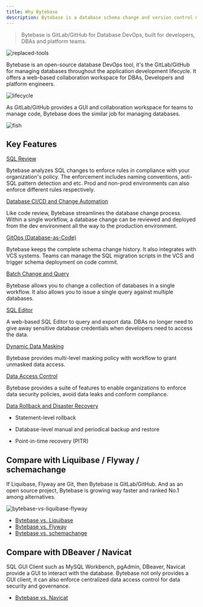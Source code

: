 ```yaml
---
title: Why Bytebase
description: Bytebase is a database schema change and version control management tool for teams. It consists of a web console and a backend. The backend has a migration core to manage database schema changes. It also integrates with VCS to enable version controlled schema management.
---
```


> Bytebase is GitLab/GitHub for Database DevOps, built for developers, DBAs and platform teams.

![replaced-tools](/content/docs/what-is-bytebase/replaced-tools.webp)

Bytebase is an open-source database DevOps tool, it's the GitLab/GitHub for managing databases throughout the application development lifecycle. It offers a web-based collaboration workspace for DBAs, Developers and platform engineers.

![lifecycle](/images/db-scheme-lg.png)

As GitLab/GitHub provides a GUI and collaboration workspace for teams to manage code, Bytebase does the similar job for managing databases.

![fish](/content/docs/what-is-bytebase/fish.webp)

## Key Features

[SQL Review](/docs/sql-review/overview/)

Bytebase analyzes SQL changes to enforce rules in compliance with your organization's policy. The enforcement includes naming conventions, anti-SQL pattern detection and etc. Prod and non-prod environments can also enforce different rules respectively.

[Database CI/CD and Change Automation](/docs/change-database/change-workflow/)

Like code review, Bytebase streamlines the database change process. Within a single workflow, a database change can be reviewed and deployed from the dev environment all the way to the production environment.

[GitOps (Database-as-Code)](/docs/vcs-integration/overview/)

Bytebase keeps the complete schema change history. It also integrates with VCS systems. Teams can manage the SQL migration scripts in the VCS and trigger schema deployment on code commit.

[Batch Change and Query](/docs/change-database/batch-change/)

Bytebase allows you to change a collection of databases in a single workflow. It also allows you to issue
a single query against multiple databases.

[SQL Editor](/docs/sql-editor/overview/)

A web-based SQL Editor to query and export data. DBAs no longer need to give away sensitive database credentials when developers need to access the data.

[Dynamic Data Masking](/docs/security/data-masking/overview/)

Bytebase provides multi-level masking policy with workflow to grant unmasked data access.

[Data Access Control](/docs/security/data-query/)

Bytebase provides a suite of features to enable organizations to enforce data security policies, avoid data leaks and conform compliance.

[Data Rollback and Disaster Recovery](/docs/change-database/rollback-data-changes/)

- Statement-level rollback

- Database-level manual and periodical backup and restore

- Point-in-time recovery (PITR)

## Compare with Liquibase / Flyway / schemachange

If Liquibase, Flyway are Git, then Bytebase is GitLab/GitHub. And as an open source project, Bytebase
is growing way faster and ranked No.1 among alternatives.

![bytebase-vs-liquibase-flyway](/content/docs/what-is-bytebase/bytebase-vs-liquibase-flyway-schemachange.webp)

- [Bytebase vs. Liquibase](/blog/bytebase-vs-liquibase/)
- [Bytebase vs. Flyway](/blog/bytebase-vs-flyway/)
- [Bytebase vs. schemachange](/blog/snowflake-schema-change/)

## Compare with DBeaver / Navicat

SQL GUI Client such as MySQL Workbench, pgAdmin, DBeaver, Navicat provide a GUI to interact with the
database. Bytebase not only provides a GUI client, it can also enforce centralized data access control
for data security and governance.

- [Bytebase vs. Navicat](/blog/stop-using-navicat/)
